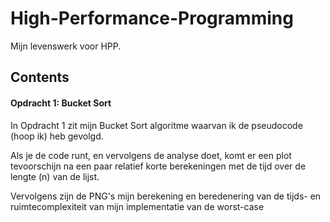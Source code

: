 # High-Performance-Programming

Mijn levenswerk voor HPP.


## Contents

#### Opdracht 1: Bucket Sort
In Opdracht 1 zit mijn Bucket Sort algoritme waarvan ik de pseudocode (hoop ik) heb gevolgd.

Als je de code runt, en vervolgens de analyse doet, komt er een plot tevoorschijn na een paar relatief korte berekeningen met de tijd over de lengte (n) van de lijst.

Vervolgens zijn de PNG's mijn berekening en beredenering van de tijds- en ruimtecomplexiteit van mijn implementatie van de worst-case
